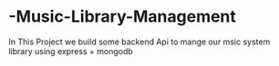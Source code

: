 # -Music-Library-Management
In This Project we build some backend Api to mange our msic system library using express + mongodb
